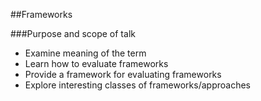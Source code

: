##Frameworks

###Purpose and scope of talk

* Examine meaning of the term
* Learn how to evaluate frameworks
* Provide a framework for evaluating frameworks
* Explore interesting classes of frameworks/approaches
